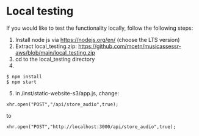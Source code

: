 # Local testing

If you would like to test the functionality locally, follow the following steps:

1. Install node js via https://nodejs.org/en/ (choose the LTS version)
2. Extract local_testing.zip: https://github.com/mcetn/musicassessr-aws/blob/main/local_testing.zip
3. cd to the local_testing directory
4. 
```
$ npm install
$ npm start
```
5. in /inst/static-website-s3/app.js, change:
```
xhr.open("POST","/api/store_audio",true);
```
to
```
xhr.open("POST","http://localhost:3000/api/store_audio",true);
```
